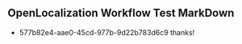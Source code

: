 ## OpenLocalization Workflow Test MarkDown
* 577b82e4-aae0-45cd-977b-9d22b783d6c9 thanks!

<!--HONumber=Aug16_HO1-->


